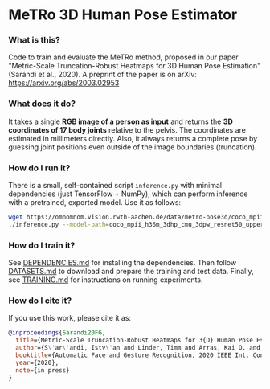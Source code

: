 # MeTRo 3D Human Pose Estimator

### What is this?

Code to train and evaluate the MeTRo method, proposed in our paper
"Metric-Scale Truncation-Robust Heatmaps for 3D Human Pose Estimation" (Sárándi et al., 2020).
 A preprint of the paper is on arXiv: https://arxiv.org/abs/2003.02953

### What does it do?

It takes a single **RGB image of a person as input** and returns the **3D coordinates of 17 body joints** relative to the pelvis. The coordinates are estimated in millimeters directly. Also, it always returns a complete pose by guessing joint positions even outside of the image boundaries (truncation).  
 
### How do I run it?
There is a small, self-contained script `inference.py` with minimal dependencies (just TensorFlow + NumPy), which can perform inference with a pretrained, exported model. Use it as follows:

```bash
wget https://omnomnom.vision.rwth-aachen.de/data/metro-pose3d/coco_mpii_h36m_3dhp_cmu_3dpw_resnet50_upperbodyaug_stride16.pb
./inference.py --model-path=coco_mpii_h36m_3dhp_cmu_3dpw_resnet50_upperbodyaug_stride16.pb
```

### How do I train it?
See [DEPENDENCIES.md](docs/DEPENDENCIES.md) for installing the dependencies. Then follow [DATASETS.md](docs/DATASETS.md) to download and prepare the training and test data.
Finally, see [TRAINING.md](docs/TRAINING.md) for instructions on running experiments.

### How do I cite it?
If you use this work, please cite it as:

```bibtex
@inproceedings{Sarandi20FG,
  title={Metric-Scale Truncation-Robust Heatmaps for 3{D} Human Pose Estimation},
  author={S\'ar\'andi, Istv\'an and Linder, Timm and Arras, Kai O. and Leibe, Bastian},
  booktitle={Automatic Face and Gesture Recognition, 2020 IEEE Int. Conf. on},
  year={2020},
  note={in press}
}
```
